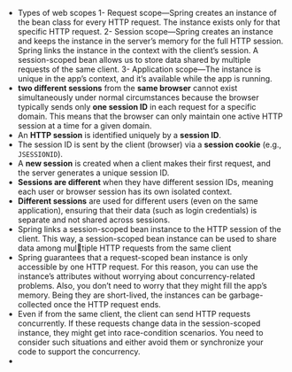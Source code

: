 - Types of web scopes 
1- Request scope—Spring creates an instance of the bean class for every HTTP request. The instance exists only for that specific HTTP request. 
2- Session scope—Spring creates an instance and keeps the instance in the server’s memory for the full HTTP session. Spring links the instance in the context with the client’s session. A session-scoped bean allows us to store data shared by multiple requests of the same client.
3- Application scope—The instance is unique in the app’s context, and it’s available while the app is running.
- **two different sessions** from the **same browser** cannot exist simultaneously under normal circumstances because the browser typically sends only **one session ID** in each request for a specific domain. This means that the browser can only maintain one active HTTP session at a time for a given domain.
-  An **HTTP session** is identified uniquely by a **session ID**.
- The session ID is sent by the client (browser) via a **session cookie** (e.g., `JSESSIONID`).
- A **new session** is created when a client makes their first request, and the server generates a unique session ID.
- **Sessions are different** when they have different session IDs, meaning each user or browser session has its own isolated context.
- **Different sessions** are used for different users (even on the same application), ensuring that their data (such as login credentials) is separate and not shared across sessions.
- Spring links a session-scoped bean instance to the HTTP session of the client. This way, a session-scoped bean instance can be used to share data among multiple HTTP requests from the same client
- Spring guarantees that a request-scoped bean instance is only accessible by one HTTP request. For this reason, you can use the instance’s attributes without worrying about concurrency-related problems. Also, you don’t need to worry that they might fill the app’s memory. Being they are short-lived, the instances can be garbage-collected once the HTTP request ends.
- Even if from the same client, the client can send HTTP requests concurrently. If these requests change data in the session-scoped instance, they might get into race-condition scenarios. You need to consider such situations and either avoid them or synchronize your code to support the concurrency.
- 